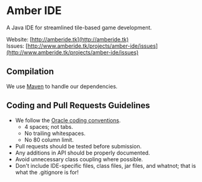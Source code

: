 Amber IDE
===========

A Java IDE for streamlined tile-based game development.

Website: [http://amberide.tk](http://amberide.tk)  
Issues: [http://www.amberide.tk/projects/amber-ide/issues](http://www.amberide.tk/projects/amber-ide/issues)

Compilation
-----------

We use [Maven](http://maven.apache.org/download.html) to handle our dependencies.

Coding and Pull Requests Guidelines
-----------------------------------

* We follow the [Oracle coding conventions](http://www.oracle.com/technetwork/java/codeconv-138413.html).
  * 4 spaces; not tabs.
  * No trailing whitespaces.
  * No 80 column limit.
* Pull requests should be tested before submission.
* Any additions in API should be properly documented.
* Avoid unnecessary class coupling where possible.
* Don't include IDE-specific files, class files, jar files, and whatnot; that is what the .gitignore is for!
